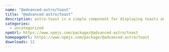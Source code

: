 ```yaml
---
name: "@advanced-astro/toast"
title: "@advanced-astro/toast"
description: astro-toast is a simple component for displaying toasts on your website.
categories:
  - uncategorized
npmUrl: https://www.npmjs.com/package/@advanced-astro/toast
homepageUrl: https://www.npmjs.com/package/@advanced-astro/toast
downloads: 12
---
```


